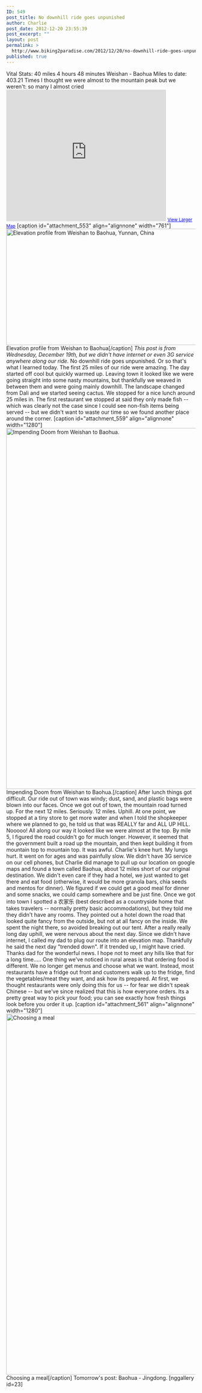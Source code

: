 ```yaml
---
ID: 549
post_title: No downhill ride goes unpunished
author: Charlie
post_date: 2012-12-20 23:55:39
post_excerpt: ""
layout: post
permalink: >
  http://www.biking2paradise.com/2012/12/20/no-downhill-ride-goes-unpunished/
published: true
---
```

Vital Stats: 40 miles 4 hours 48 minutes Weishan - Baohua Miles to date: 403.21 Times I thought we were almost to the mountain peak but we weren't: so many I almost cried <iframe src="https://maps.google.com/maps?source=embed&f=q&hl=en&q=http:%2F%2Fshare.abvio.com%2F3697%2Fd484%2F3017%2Ff541%2FCyclemeter-Cycle-20121219-0934.kml&ie=UTF8&t=m&ll=25.040815,100.196686&spn=0.373263,1.021729&output=embed" height="350" width="425" frameborder="0" marginwidth="0" marginheight="0" scrolling="no"></iframe> <small><a style="color: #0000ff; text-align: left;" href="https://maps.google.com/maps?source=embed&f=q&hl=en&q=http:%2F%2Fshare.abvio.com%2F3697%2Fd484%2F3017%2Ff541%2FCyclemeter-Cycle-20121219-0934.kml&ie=UTF8&t=m&ll=25.040815,100.196686&spn=0.373263,1.021729">View Larger Map</a></small> [caption id="attachment_553" align="alignnone" width="761"]<a href="http://localhost/biking2paradise.com/2012/12/20/no-downhill-ride-goes-unpunished/day-13-elevation-profile/" rel="attachment wp-att-553"><img class="size-full wp-image-553" alt="Elevation profile from Weishan to Baohua, Yunnan, China" src="http://localhost/biking2paradise.com/wp-content/uploads/2012/12/Day-13-elevation-profile.jpg" width="761" height="309" /></a> Elevation profile from Weishan to Baohua[/caption] *This post is from Wednesday, December 19th, but we didn't have internet or even 3G service anywhere along our ride.* No downhill ride goes unpunished. Or so that's what I learned today. The first 25 miles of our ride were amazing. The day started off cool but quickly warmed up. Leaving town it looked like we were going straight into some nasty mountains, but thankfully we weaved in between them and were going mainly downhill. The landscape changed from Dali and we started seeing cactus. We stopped for a nice lunch around 25 miles in. The first restaurant we stopped at said they only made fish -- which was clearly not the case since I could see non-fish items being served -- but we didn't want to waste our time so we found another place around the corner. [caption id="attachment_559" align="alignnone" width="1280"]<a href="http://localhost/biking2paradise.com/2012/12/20/no-downhill-ride-goes-unpunished/img_2689/" rel="attachment wp-att-559"><img class="size-full wp-image-559" alt="Impending Doom from Weishan to Baohua. " src="http://localhost/biking2paradise.com/wp-content/uploads/2012/12/IMG_2689.jpg" width="1280" height="960" /></a> Impending Doom from Weishan to Baohua.[/caption] After lunch things got difficult. Our ride out of town was windy; dust, sand, and plastic bags were blown into our faces. Once we got out of town, the mountain road turned up. For the next 12 miles. Seriously. 12 miles. Uphill. At one point, we stopped at a tiny store to get more water and when I told the shopkeeper where we planned to go, he told us that was REALLY far and ALL UP HILL. Nooooo! All along our way it looked like we were almost at the top. By mile 5, I figured the road couldn't go for much longer. However, it seemed that the government built a road up the mountain, and then kept building it from mountain top to mountain top. It was awful. Charlie's knee hurt. My lungs hurt. It went on for ages and was painfully slow. We didn't have 3G service on our cell phones, but Charlie did manage to pull up our location on google maps and found a town called Baohua, about 12 miles short of our original destination. We didn't even care if they had a hotel, we just wanted to get there and eat food (otherwise, it would be more granola bars, chia seeds and mentos for dinner). We figured if we could get a good meal for dinner and some snacks, we could camp somewhere and be just fine. Once we got into town I spotted a 农家乐 (best described as a countryside home that takes travelers -- normally pretty basic accommodations), but they told me they didn't have any rooms. They pointed out a hotel down the road that looked quite fancy from the outside, but not at all fancy on the inside. We spent the night there, so avoided breaking out our tent. After a really really long day uphill, we were nervous about the next day. Since we didn't have internet, I called my dad to plug our route into an elevation map. Thankfully he said the next day "trended down". If it trended up, I might have cried. Thanks dad for the wonderful news. I hope not to meet any hills like that for a long time..... One thing we've noticed in rural areas is that ordering food is different. We no longer get menus and choose what we want. Instead, most restaurants have a fridge out front and customers walk up to the fridge, find the vegetables/meat they want, and ask how its prepared. At first, we thought restaurants were only doing this for us -- for fear we didn't speak Chinese -- but we've since realized that this is how everyone orders. Its a pretty great way to pick your food; you can see exactly how fresh things look before you order it up. [caption id="attachment_561" align="alignnone" width="1280"]<a href="http://localhost/biking2paradise.com/2012/12/20/no-downhill-ride-goes-unpunished/img_2722/" rel="attachment wp-att-561"><img class="size-full wp-image-561" alt="Choosing a meal" src="http://localhost/biking2paradise.com/wp-content/uploads/2012/12/IMG_2722.jpg" width="1280" height="960" /></a> Choosing a meal[/caption] Tomorrow's post: Baohua - Jingdong. [nggallery id=23]